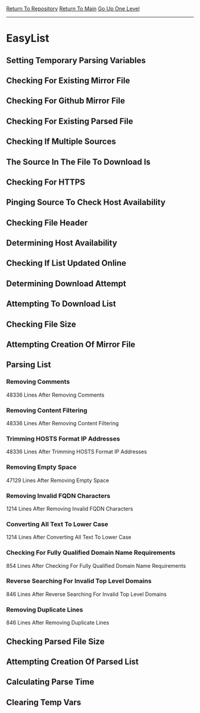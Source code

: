 [Return To Repository](https://github.com/deathbybandaid/piholeparser/)
[Return To Main](https://github.com/deathbybandaid/piholeparser/blob/master/RecentRunLogs/Mainlog.md)
[Go Up One Level](https://github.com/deathbybandaid/piholeparser/blob/master/RecentRunLogs/TopLevelScripts/30-Processing-External-Blacklists.md)
____________________________________
# EasyList
## Setting Temporary Parsing Variables
## Checking For Existing Mirror File
## Checking For Github Mirror File
## Checking For Existing Parsed File
## Checking If Multiple Sources
## The Source In The File To Download Is
## Checking For HTTPS
## Pinging Source To Check Host Availability
## Checking File Header
## Determining Host Availability
## Checking If List Updated Online
## Determining Download Attempt
## Attempting To Download List
## Checking File Size
## Attempting Creation Of Mirror File
## Parsing List
### Removing Comments
48336 Lines After Removing Comments
### Removing Content Filtering
48336 Lines After Removing Content Filtering
### Trimming HOSTS Format IP Addresses
48336 Lines After Trimming HOSTS Format IP Addresses
### Removing Empty Space
47129 Lines After Removing Empty Space
### Removing Invalid FQDN Characters
1214 Lines After Removing Invalid FQDN Characters
### Converting All Text To Lower Case
1214 Lines After Converting All Text To Lower Case
### Checking For Fully Qualified Domain Name Requirements
854 Lines After Checking For Fully Qualified Domain Name Requirements
### Reverse Searching For Invalid Top Level Domains
846 Lines After Reverse Searching For Invalid Top Level Domains
### Removing Duplicate Lines
846 Lines After Removing Duplicate Lines
## Checking Parsed File Size
## Attempting Creation Of Parsed List
## Calculating Parse Time
## Clearing Temp Vars
